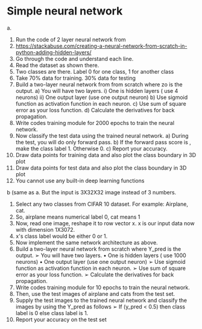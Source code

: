 # Simple neural network
a.
1) Run the code of 2 layer neural network from
2) https://stackabuse.com/creating-a-neural-network-from-scratch-in-python-adding-hidden-layers/
3) Go through the code and understand each line.
4) Read the dataset as shown there.
5) Two classes are there. Label 0 for one class, 1 for another class
6) Take 70% data for training. 30% data for testing
7) Build a two-layer neural network from from scratch where zo is the output.
   a) You will have two layers.
       i) One is hidden layers ( use 4 neurons)
       ii) One output layer (use one output neuron)
   b) Use sigmoid function as activation function in each neuron.
   c) Use sum of square error as your loss function.
   d) Calculate the derivatives for back propagation.
8) Write codes training module for 2000 epochs to train the neural network.
9) Now classify the test data using the trained neural network.
   a) During the test, you will do only forward pass.
   b) If the forward pass score is , make the class label 1. Otherwise 0.
   c) Report your accuracy.
10) Draw data points for training data and also plot the class boundary in 3D plot
11) Draw data points for test data and also plot the class boundary in 3D plot
12) You cannot use any built-in deep learning functions

b (same as a. But the input is 3X32X32 image instead of 3 numbers.
1)  Select any two classes from CIFAR 10 dataset. For example: Airplane, cat.
2)  So, airplane means numerical label 0, cat means 1
3)  Now, read one image, reshape it to row vector x. x is our input data now with dimension 1X3072. 
4)  x's class label would be either 0 or 1.
5)  Now implement the same network architecture as above.
6)  Build a two-layer neural network from scratch where Y_pred is the output.
    ➢   You will have two layers.
        •  One is hidden layers ( use 1000 neurons)
        •  One output layer (use one output neuron)
    ➢   Use sigmoid function as activation function in each neuron.
    ➢   Use sum of square error as your loss function.
    ➢   Calculate the derivatives for back propagation.
7)  Write codes training module for 10 epochs to train the neural network.
8)  Then, use the test images of airplane and cats from the test set.
9)  Supply the test images to the trained neural network and classify the images by using the Y_pred 
   as follows
   ➢   If (y_pred < 0.5) then class label is 0 else class label is 1.
10)  Report your accuracy on the test set
